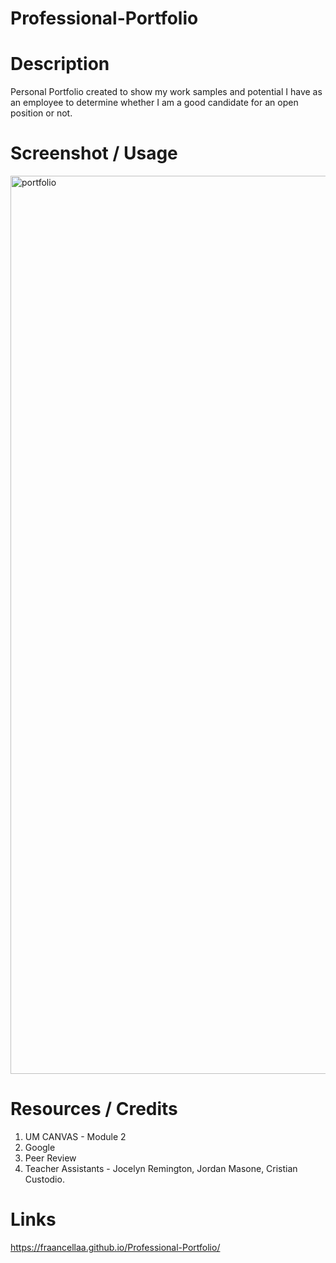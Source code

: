 # Professional-Portfolio

# Description

Personal Portfolio created to show my work samples and potential I have as an employee to determine whether I am a good candidate for an open position or not.

# Screenshot / Usage

<img width="1437" alt="portfolio" src="https://user-images.githubusercontent.com/95050386/148665926-e7e25a29-16bc-4cb5-8ee5-4b524782d1cb.png">

# Resources / Credits

1. UM CANVAS - Module 2
2. Google
3. Peer Review
4. Teacher Assistants - Jocelyn Remington, Jordan Masone, Cristian Custodio.

# Links

https://fraancellaa.github.io/Professional-Portfolio/
